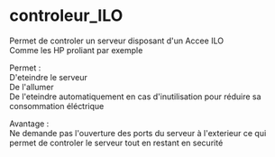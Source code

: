 # controleur_ILO  
Permet de controler un serveur disposant d'un Accee ILO  
Comme les HP proliant par exemple  
  
Permet :  
  D'eteindre le serveur  
  De l'allumer  
  De l'eteindre automatiquement en cas d'inutilisation pour réduire sa consommation  éléctrique  
 
Avantage :  
  Ne demande pas l'ouverture des ports du serveur à l'exterieur ce qui permet de controler le serveur tout en restant en securité
